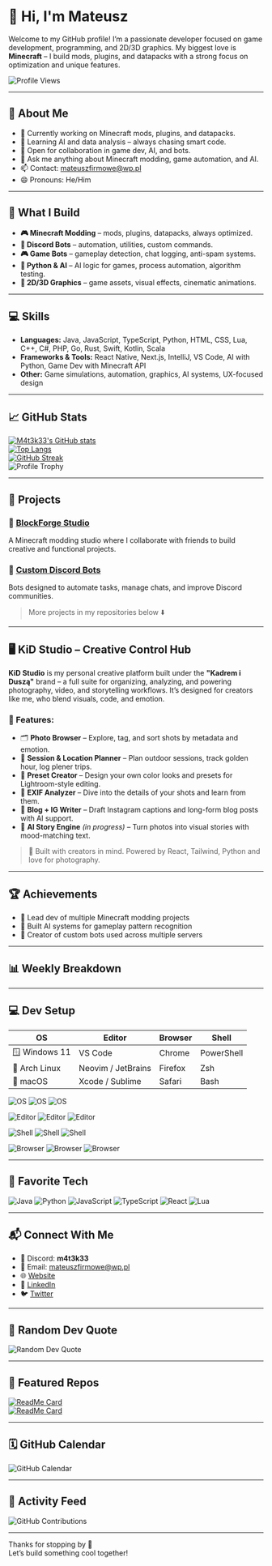 # 👋 Hi, I'm Mateusz

Welcome to my GitHub profile! I’m a passionate developer focused on game development, programming, and 2D/3D graphics. My biggest love is **Minecraft** – I build mods, plugins, and datapacks with a strong focus on optimization and unique features.

![Profile Views](https://komarev.com/ghpvc/?username=M4t3k33&color=blue)

---

## 🚀 About Me
- 🔨 Currently working on Minecraft mods, plugins, and datapacks.
- 🤖 Learning AI and data analysis – always chasing smart code.
- 👯 Open for collaboration in game dev, AI, and bots.
- 💬 Ask me anything about Minecraft modding, game automation, and AI.
- 📫 Contact: [mateuszfirmowe@wp.pl](mailto:mateuszfirmowe@wp.pl)
- 😄 Pronouns: He/Him

---

## 🔧 What I Build

- **🎮 Minecraft Modding** – mods, plugins, datapacks, always optimized.
- **🤖 Discord Bots** – automation, utilities, custom commands.
- **🎮 Game Bots** – gameplay detection, chat logging, anti-spam systems.
- **🧠 Python & AI** – AI logic for games, process automation, algorithm testing.
- **🎨 2D/3D Graphics** – game assets, visual effects, cinematic animations.

---

## 💻 Skills

- **Languages:** Java, JavaScript, TypeScript, Python, HTML, CSS, Lua, C++, C#, PHP, Go, Rust, Swift, Kotlin, Scala
- **Frameworks & Tools:** React Native, Next.js, IntelliJ, VS Code, AI with Python, Game Dev with Minecraft API
- **Other:** Game simulations, automation, graphics, AI systems, UX-focused design

---

## 📈 GitHub Stats

[![M4t3k33's GitHub stats](https://github-readme-stats.vercel.app/api?username=M4t3k33&show_icons=true&theme=radical)](https://github.com/anuraghazra/github-readme-stats)  
[![Top Langs](https://github-readme-stats.vercel.app/api/top-langs/?username=M4t3k33&layout=compact&theme=radical)](https://github.com/anuraghazra/github-readme-stats)  
[![GitHub Streak](https://streak-stats.demolab.com?user=M4t3k33&theme=radical)](https://git.io/streak-stats)  
![Profile Trophy](https://github-profile-trophy.vercel.app/?username=M4t3k33&theme=radical&no-frame=true)

---

## 🚀 Projects

### 🧱 [BlockForge Studio](#)
A Minecraft modding studio where I collaborate with friends to build creative and functional projects.

### 🤖 [Custom Discord Bots](#)
Bots designed to automate tasks, manage chats, and improve Discord communities.

> More projects in my repositories below ⬇️

---

## 🖥️ KiD Studio – Creative Control Hub

**KiD Studio** is my personal creative platform built under the **"Kadrem i Duszą"** brand – a full suite for organizing, analyzing, and powering photography, video, and storytelling workflows. It’s designed for creators like me, who blend visuals, code, and emotion.

### 🔧 Features:
- 🗂️ **Photo Browser** – Explore, tag, and sort shots by metadata and emotion.
- 📅 **Session & Location Planner** – Plan outdoor sessions, track golden hour, log plener trips.
- 🎨 **Preset Creator** – Design your own color looks and presets for Lightroom-style editing.
- 🧠 **EXIF Analyzer** – Dive into the details of your shots and learn from them.
- 📝 **Blog + IG Writer** – Draft Instagram captions and long-form blog posts with AI support.
- 📖 **AI Story Engine** *(in progress)* – Turn photos into visual stories with mood-matching text.

> 🎯 Built with creators in mind. Powered by React, Tailwind, Python and love for photography.

---

## 🏆 Achievements

- 🔹 Lead dev of multiple Minecraft modding projects  
- 🔹 Built AI systems for gameplay pattern recognition  
- 🔹 Creator of custom bots used across multiple servers  

---

## 📊 Weekly Breakdown
<!--START_SECTION:waka-->
<!--END_SECTION:waka-->

---

## 💻 Dev Setup

| OS           | Editor             | Browser   | Shell       |
|--------------|--------------------|-----------|-------------|
| 🪟 Windows 11 | VS Code            | Chrome    | PowerShell  |
| 🐧 Arch Linux | Neovim / JetBrains | Firefox   | Zsh         |
| 🍎 macOS      | Xcode / Sublime    | Safari    | Bash        |

![OS](https://img.shields.io/badge/OS-Windows%2011-blue?style=flat&logo=windows11&logoColor=white)
![OS](https://img.shields.io/badge/OS-Arch%20Linux-blue?style=flat&logo=arch-linux&logoColor=white)
![OS](https://img.shields.io/badge/OS-macOS-blue?style=flat&logo=apple&logoColor=white)

![Editor](https://img.shields.io/badge/Editor-VS%20Code-blue?style=flat&logo=visual-studio-code&logoColor=white)
![Editor](https://img.shields.io/badge/Editor-Neovim-blue?style=flat&logo=neovim&logoColor=white)
![Editor](https://img.shields.io/badge/Editor-Xcode-blue?style=flat&logo=xcode&logoColor=white)

![Shell](https://img.shields.io/badge/Shell-PowerShell-blue?style=flat&logo=powershell&logoColor=white)
![Shell](https://img.shields.io/badge/Shell-Zsh-blue?style=flat&logo=gnubash&logoColor=white)
![Shell](https://img.shields.io/badge/Shell-Bash-blue?style=flat&logo=gnubash&logoColor=white)

![Browser](https://img.shields.io/badge/Browser-Chrome-blue?style=flat&logo=google-chrome&logoColor=white)
![Browser](https://img.shields.io/badge/Browser-Firefox-blue?style=flat&logo=firefox&logoColor=white)
![Browser](https://img.shields.io/badge/Browser-Safari-blue?style=flat&logo=safari&logoColor=white)

---

## 🧠 Favorite Tech

![Java](https://img.shields.io/badge/Java-blue?logo=java) 
![Python](https://img.shields.io/badge/Python-blue?logo=python)
![JavaScript](https://img.shields.io/badge/JavaScript-blue?logo=javascript)
![TypeScript](https://img.shields.io/badge/TypeScript-blue?logo=typescript)
![React](https://img.shields.io/badge/React-blue?logo=react)
![Lua](https://img.shields.io/badge/Lua-blue?logo=lua)

---

## 📬 Connect With Me

- 💬 Discord: **m4t3k33**
- 📧 Email: [mateuszfirmowe@wp.pl](mailto:mateuszfirmowe@wp.pl)
- 🌐 [Website](http://mateuszdymowski.netlify.app)
- 🔗 [LinkedIn](https://www.linkedin.com)
- 🐦 [Twitter](https://twitter.com/your-profile)

---

## 🎯 Random Dev Quote

![Random Dev Quote](https://quotes-github-readme.vercel.app/api?type=horizontal&theme=radical)

---

## 📁 Featured Repos

[![ReadMe Card](https://github-readme-stats.vercel.app/api/pin/?username=M4t3k33&repo=repo-name&theme=radical)](https://github.com/M4t3k33/repo-name)  
[![ReadMe Card](https://github-readme-stats.vercel.app/api/pin/?username=M4t3k33&repo=repo-name2&theme=radical)](https://github.com/M4t3k33/repo-name2)

---

## 🗓️ GitHub Calendar

![GitHub Calendar](https://github-readme-streak-stats.herokuapp.com/?user=M4t3k33&theme=radical)

---

## 🔄 Activity Feed

<!--START_SECTION:activity-->
<!--END_SECTION:activity-->

![GitHub Contributions](https://github-contributions-api.herokuapp.com/api/v1/M4t3k33)

---

Thanks for stopping by 💙  
Let’s build something cool together!
